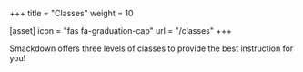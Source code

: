 +++
title = "Classes"
weight = 10

[asset]
  icon = "fas fa-graduation-cap"
  url = "/classes"
+++

Smackdown offers three levels of classes to provide the best instruction for you!
